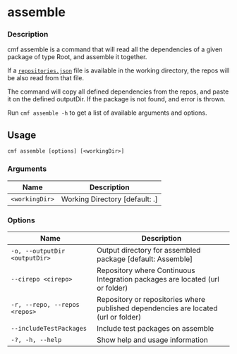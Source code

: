 # assemble

### Description

cmf assemble is a command that will read all the dependencies of a given package of type Root, and assemble it together.

If a [`repositories.json`](../api/repositories.json/index.md) file is available in the working directory, the repos will be also read from that file.

The command will copy all defined dependencies from the repos, and paste it on the defined outputDir. If the package is not found, and error is thrown.

Run `cmf assemble -h` to get a list of available arguments and options.

<!-- BEGIN USAGE -->

Usage
-----

```
cmf assemble [options] [<workingDir>]
```

### Arguments

Name | Description
---- | -----------
`<workingDir>` | Working Directory [default: .]

### Options

Name | Description
---- | -----------
`-o, --outputDir <outputDir>` | Output directory for assembled package [default: Assemble]
`--cirepo <cirepo>` | Repository where Continuous Integration packages are located (url or folder)
`-r, --repo, --repos <repos>` | Repository or repositories where published dependencies are located (url or folder)
`--includeTestPackages` | Include test packages on assemble
`-?, -h, --help` | Show help and usage information


<!-- END USAGE -->

